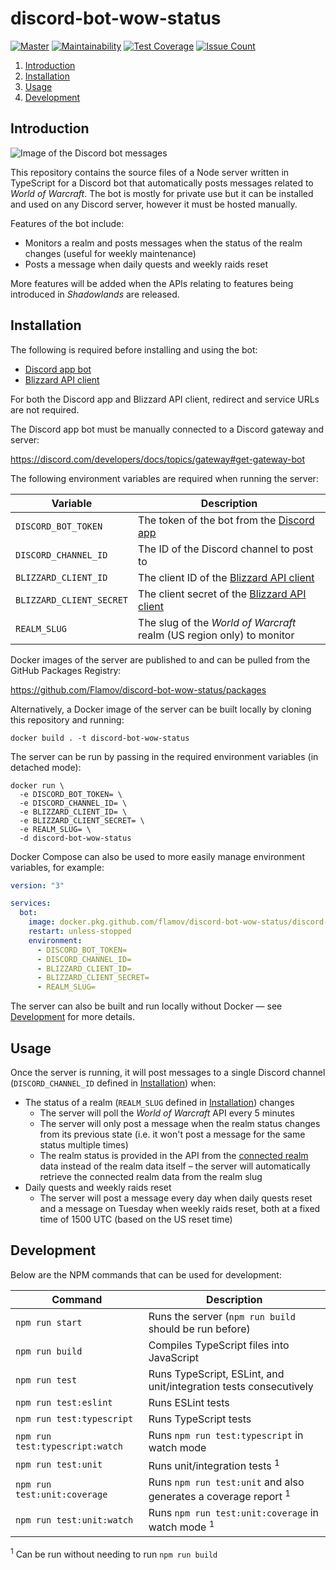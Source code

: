 # discord-bot-wow-status

[![Master](https://github.com/Flamov/discord-bot-wow-status/workflows/Master/badge.svg?branch=master)](https://github.com/Flamov/discord-bot-wow-status/actions?query=workflow%3AMaster)
[![Maintainability](https://api.codeclimate.com/v1/badges/58fe1effd4214cf55de5/maintainability)](https://codeclimate.com/github/Flamov/discord-bot-wow-status/maintainability)
[![Test Coverage](https://api.codeclimate.com/v1/badges/58fe1effd4214cf55de5/test_coverage)](https://codeclimate.com/github/Flamov/discord-bot-wow-status/test_coverage)
[![Issue Count](https://codeclimate.com/github/Flamov/discord-bot-wow-status/badges/issue_count.svg)](https://codeclimate.com/github/Flamov/discord-bot-wow-status)

1. [Introduction](#introduction)
2. [Installation](#installation)
3. [Usage](#usage)
4. [Development](#development)

## Introduction

![Image of the Discord bot messages](https://cdn.flamov.com/misc/discord-bot-wow-status-preview.png?v3)

This repository contains the source files of a Node server written in TypeScript for a Discord bot that automatically posts messages related to _World of Warcraft_. The bot is mostly for private use but it can be installed and used on any Discord server, however it must be hosted manually.

Features of the bot include:

* Monitors a realm and posts messages when the status of the realm changes (useful for weekly maintenance)
* Posts a message when daily quests and weekly raids reset

More features will be added when the APIs relating to features being introduced in _Shadowlands_ are released.

## Installation

The following is required before installing and using the bot:

* [Discord app bot](https://discord.com/developers/applications)
* [Blizzard API client](https://develop.battle.net/accesss)

For both the Discord app and Blizzard API client, redirect and service URLs are not required.

The Discord app bot must be manually connected to a Discord gateway and server:

https://discord.com/developers/docs/topics/gateway#get-gateway-bot

The following environment variables are required when running the server:

| Variable | Description |
| --- | --- |
| ```DISCORD_BOT_TOKEN``` | The token of the bot from the [Discord app](https://discord.com/developers/applications) |
| ```DISCORD_CHANNEL_ID``` | The ID of the Discord channel to post to |
| ```BLIZZARD_CLIENT_ID``` | The client ID of the [Blizzard API client](https://develop.battle.net/access) |
| ```BLIZZARD_CLIENT_SECRET``` | The client secret of the [Blizzard API client](https://develop.battle.net/access) |
| ```REALM_SLUG``` | The slug of the _World of Warcraft_ realm (US region only) to monitor |

Docker images of the server are published to and can be pulled from the GitHub Packages Registry:

https://github.com/Flamov/discord-bot-wow-status/packages

Alternatively, a Docker image of the server can be built locally by cloning this repository and running:

```console
docker build . -t discord-bot-wow-status
```

The server can be run by passing in the required environment variables (in detached mode):

```console
docker run \
  -e DISCORD_BOT_TOKEN= \
  -e DISCORD_CHANNEL_ID= \
  -e BLIZZARD_CLIENT_ID= \
  -e BLIZZARD_CLIENT_SECRET= \
  -e REALM_SLUG= \
  -d discord-bot-wow-status
```

Docker Compose can also be used to more easily manage environment variables, for example:

```yaml
version: "3"

services:
  bot:
    image: docker.pkg.github.com/flamov/discord-bot-wow-status/discord-bot-wow-status:latest
    restart: unless-stopped
    environment:
      - DISCORD_BOT_TOKEN=
      - DISCORD_CHANNEL_ID=
      - BLIZZARD_CLIENT_ID=
      - BLIZZARD_CLIENT_SECRET=
      - REALM_SLUG=
```

The server can also be built and run locally without Docker — see [Development](#development) for more details.

## Usage

Once the server is running, it will post messages to a single Discord channel (`DISCORD_CHANNEL_ID` defined in [Installation](#installation)) when:

* The status of a realm (`REALM_SLUG` defined in [Installation](#installation)) changes
  * The server will poll the _World of Warcraft_ API every 5 minutes
  * The server will only post a message when the realm status changes from its previous state (i.e. it won't post a message for the same status multiple times)
  * The realm status is provided in the API from the [connected realm](https://us.battle.net/support/en/article/000014296) data instead of the realm data itself – the server will automatically retrieve the connected realm data from the realm slug
* Daily quests and weekly raids reset
  * The server will post a message every day when daily quests reset and a message on Tuesday when weekly raids reset, both at a fixed time of 1500 UTC (based on the US reset time)

## Development

Below are the NPM commands that can be used for development:

| Command | Description |
| --- | --- |
| ```npm run start``` | Runs the server (`npm run build` should be run before) |
| ```npm run build``` | Compiles TypeScript files into JavaScript |
| ```npm run test``` | Runs TypeScript, ESLint, and unit/integration tests consecutively |
| ```npm run test:eslint``` | Runs ESLint tests |
| ```npm run test:typescript``` | Runs TypeScript tests |
| ```npm run test:typescript:watch``` | Runs `npm run test:typescript` in watch mode |
| ```npm run test:unit``` | Runs unit/integration tests <sup>1</sup> |
| ```npm run test:unit:coverage``` | Runs `npm run test:unit` and also generates a coverage report <sup>1</sup> |
| ```npm run test:unit:watch``` | Runs `npm run test:unit:coverage` in watch mode <sup>1</sup> |

<sup>1</sup> Can be run without needing to run `npm run build`
